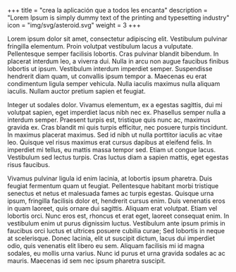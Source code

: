+++
title = "crea la aplicación que a todos les encanta"
description = "Lorem Ipsum is simply dummy text of the printing and typesetting industry"
icon = "img/svg/asteroid.svg"
weight = 3
+++

Lorem ipsum dolor sit amet, consectetur adipiscing elit. Vestibulum pulvinar fringilla elementum. Proin volutpat vestibulum lacus a vulputate. Pellentesque semper facilisis lobortis. Cras pulvinar blandit bibendum. In placerat interdum leo, a viverra dui. Nulla in arcu non augue faucibus finibus lobortis ut ipsum. Vestibulum interdum imperdiet semper. Suspendisse hendrerit diam quam, ut convallis ipsum tempor a. Maecenas eu erat condimentum ligula semper vehicula. Nulla iaculis maximus nulla aliquam iaculis. Nullam auctor pretium sapien et feugiat.

Integer ut sodales dolor. Vivamus elementum, ex a egestas sagittis, dui mi volutpat sapien, eget imperdiet lacus nibh nec ex. Phasellus semper nulla a interdum semper. Praesent turpis est, tristique quis nunc ac, maximus gravida ex. Cras blandit mi quis turpis efficitur, nec posuere turpis tincidunt. In maximus placerat maximus. Sed id nibh ut nulla porttitor iaculis ac vitae leo. Quisque vel risus maximus erat cursus dapibus at eleifend felis. In imperdiet mi tellus, eu mattis massa tempor sed. Etiam ut congue lacus. Vestibulum sed lectus turpis. Cras luctus diam a sapien mattis, eget egestas risus faucibus.

Vivamus pulvinar ligula id enim lacinia, at lobortis ipsum pharetra. Duis feugiat fermentum quam ut feugiat. Pellentesque habitant morbi tristique senectus et netus et malesuada fames ac turpis egestas. Quisque urna ipsum, fringilla facilisis dolor et, hendrerit cursus enim. Duis venenatis eros in quam laoreet, quis ornare dui sagittis. Aliquam erat volutpat. Etiam vel lobortis orci. Nunc eros est, rhoncus et erat eget, laoreet consequat enim. In vestibulum enim ut purus dignissim luctus. Vestibulum ante ipsum primis in faucibus orci luctus et ultrices posuere cubilia curae; Sed lobortis in neque at scelerisque. Donec lacinia, elit ut suscipit dictum, lacus dui imperdiet odio, quis venenatis elit libero eu sem. Aliquam facilisis mi id magna sodales, eu mollis urna varius. Nunc id purus et urna gravida sodales ac ac mauris. Maecenas id sem nec ipsum pharetra suscipit.
